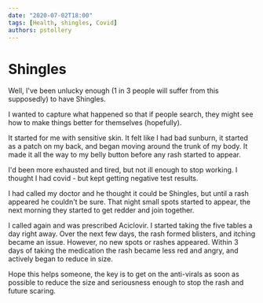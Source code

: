 ```yaml
---
date: "2020-07-02T18:00"
tags: [Health, shingles, Covid]
authors: pstollery
---
```


# Shingles

Well, I've been unlucky enough (1 in 3 people will suffer from this supposedly) to have Shingles.

I wanted to capture what happened so that if people search, they might see how to make things better for themselves (hopefully).

<!-- truncate -->

It started for me with sensitive skin. It felt like I had bad sunburn, it started as a patch on my back, and began moving around the trunk of my body. It made it all the way to my belly button before any rash started to appear.

I'd been more exhausted and tired, but not ill enough to stop working. I thought I had covid - but kept getting negative test results.

I had called my doctor and he thought it could be Shingles, but until a rash appeared he couldn't be sure. That night small spots started to appear, the next morning they started to get redder and join together.

I called again and was prescribed Aciclovir. I started taking the five tables a day right away. Over the next few days, the rash formed blisters, and itching became an issue. However, no new spots or rashes appeared. Within 3 days of taking the medication the rash became less red and angry, and actively began to reduce in size.

Hope this helps someone, the key is to get on the anti-virals as soon as possible to reduce the size and seriousness enough to stop the rash and future scaring.